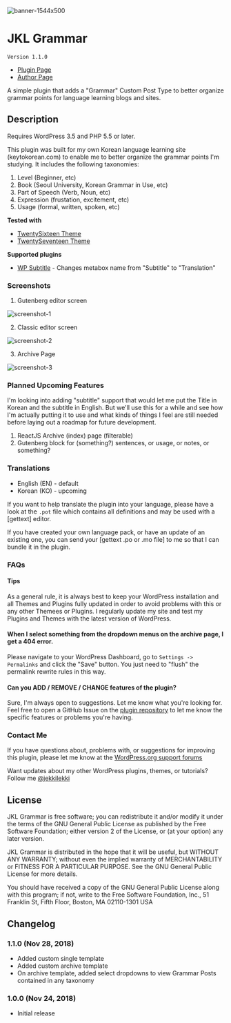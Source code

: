 ![banner-1544x500](https://github.com/jekkilekki/plugin-jkl-grammar/blob/master/assets/banner-1544x500.png?raw=true)

# JKL Grammar

`Version 1.1.0`

* [Plugin Page](https://github.com/jekkilekki/plugin-jkl-grammar)
* [Author Page](https://aaron.kr/)

A simple plugin that adds a "Grammar" Custom Post Type to better organize grammar points for language learning blogs and sites.

## Description

Requires WordPress 3.5 and PHP 5.5 or later.

This plugin was built for my own Korean language learning site (keytokorean.com) to
enable me to better organize the grammar points I'm studying. It includes the following taxonomies:

1. Level (Beginner, etc)
2. Book (Seoul University, Korean Grammar in Use, etc)
3. Part of Speech (Verb, Noun, etc)
4. Expression (frustation, excitement, etc)
5. Usage (formal, written, spoken, etc)

__Tested with__

* [TwentySixteen Theme](https://wordpress.org/themes/twentysixteen/) 
* [TwentySeventeen Theme](https://wordpress.org/themes/twentyseventeen/)

__Supported plugins__

* [WP Subtitle](https://wordpress.org/plugins/wp-subtitle/) - Changes metabox name from "Subtitle" to "Translation"

### Screenshots

1. Gutenberg editor screen

![screenshot-1](https://github.com/jekkilekki/plugin-jkl-grammar/blob/master/assets/screenshot-1.png?raw=true)

2. Classic editor screen

![screenshot-2](https://github.com/jekkilekki/plugin-jkl-grammar/blob/master/assets/screenshot-2.png?raw=true)

3. Archive Page

![screenshot-3](https://github.com/jekkilekki/plugin-jkl-grammar/blob/master/assets/screenshot-3.png?raw=true)

### Planned Upcoming Features 

I'm looking into adding "subtitle" support that would let me put the Title in Korean and the subtitle in English. But we'll use this for a while and see how I'm actually putting it to use and what kinds of things I feel are still needed before laying out a roadmap for future development.

1. ReactJS Archive (index) page (filterable)
2. Gutenberg block for (something?) sentences, or usage, or notes, or something?

### Translations

* English (EN) - default
* Korean (KO) - upcoming

If you want to help translate the plugin into your language, please have a look 
at the `.pot` file which contains all definitions and may be used with a [gettext] 
editor.

If you have created your own language pack, or have an update of an existing one, 
you can send your [gettext .po or .mo file] to me so that I can bundle it in the
plugin.

### FAQs

#### Tips

As a general rule, it is always best to keep your WordPress installation and all 
Themes and Plugins fully updated in order to avoid problems with this or any other 
Themees or Plugins. I regularly update my site and test my Plugins and Themes with
the latest version of WordPress.

#### When I select something from the dropdown menus on the archive page, I get a 404 error.

Please navigate to your WordPress Dashboard, go to `Settings -> Permalinks` and click the "Save"
button. You just need to "flush" the permalink rewrite rules in this way.

#### Can you ADD / REMOVE / CHANGE features of the plugin?

Sure, I'm always open to suggestions. Let me know what you're looking for. Feel
free to open a GitHub Issue on the [plugin repository](https://github.com/jekkilekki/plugin-jkl-grammar/issues)
to let me know the specific features or problems you're having.

### Contact Me 

If you have questions about, problems with, or suggestions for improving this 
plugin, please let me know at the [WordPress.org support forums](http://wordpress.org/support/plugin/jkl-grammar)

Want updates about my other WordPress plugins, themes, or tutorials? Follow me 
[@jekkilekki](http://twitter.com/jekkilekki)

## License

JKL Grammar is free software; you can redistribute it and/or modify it under the terms of the GNU General Public License as published by the Free Software Foundation; either version 2 of the License, or (at your option) any later version.

JKL Grammar is distributed in the hope that it will be useful, but WITHOUT ANY 
WARRANTY; without even the implied warranty of MERCHANTABILITY or FITNESS FOR A 
PARTICULAR PURPOSE. See the GNU General Public License for more details.

You should have received a copy of the GNU General Public License along with this 
program; if not, write to the Free Software Foundation, Inc., 51 Franklin St, Fifth 
Floor, Boston, MA 02110-1301 USA

## Changelog

### 1.1.0 (Nov 28, 2018)
* Added custom single template
* Added custom archive template
* On archive template, added select dropdowns to view Grammar Posts contained in any taxonomy

### 1.0.0 (Nov 24, 2018)
* Initial release
